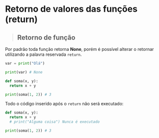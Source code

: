 # Retorno de valores das funções (return)

> ## **Retorno de função**

Por padrão toda função retorna **None**, porém é possível alterar o retornar utilizando a palavra reservada `return`.

```python
var = print("Olá")

print(var) # None
```

```python
def soma(x, y):
  return x + y

print(soma(1, 2)) # 3
```

Todo o código inserido após o `return` não será executado:

```python
def soma(x, y):
  return x + y
  # print("Alguma coisa") Nunca é executado

print(soma(1, 2)) # 3
```